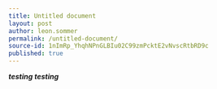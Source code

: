 ```yaml
---
title: Untitled document
layout: post
author: leon.sommer
permalink: /untitled-document/
source-id: 1nImRp_YhqhNPnGLBIu02C99zmPcktE2vNvscRtbRD9c
published: true
---
```

**_testing testing_**

